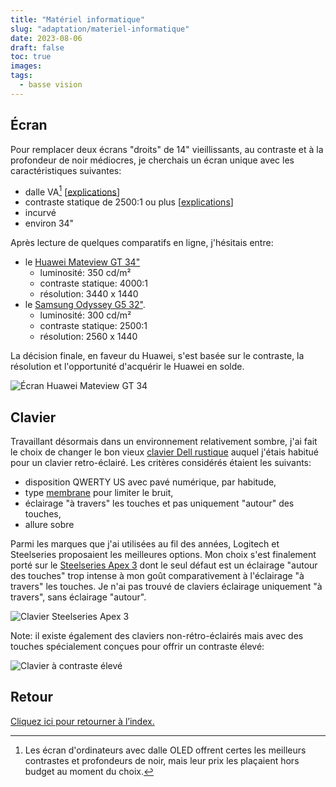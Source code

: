 ```yaml
---
title: "Matériel informatique"
slug: "adaptation/materiel-informatique"
date: 2023-08-06
draft: false
toc: true
images:
tags:
  - basse vision
---
```


## Écran
Pour remplacer deux écrans "droits" de 14" vieillissants, au contraste et à la profondeur de noir médiocres, je cherchais un écran unique avec les caractéristiques suivantes:
* dalle VA[^1] [[explications](https://www.materiel.net/guide-achat/g10-les-ecrans-pc/5297/)]
* contraste statique de 2500:1 ou plus [[explications](https://leclaireur.fnac.com/article/2146-technologie-hdr-on-vous-explique-tout/)]
* incurvé
* environ 34"

Après lecture de quelques comparatifs en ligne, j'hésitais entre:
* le [Huawei Mateview GT 34"](https://consumer.huawei.com/fr/monitors/mateview-gt/specs/)
  * luminosité: 350 cd/m²
  * contraste statique: 4000:1
  * résolution: 3440 x 1440
* le [Samsung Odyssey G5 32"](https://www.samsung.com/fr/monitors/gaming/odyssey-g5-g55a-32-inch-165hz-1ms-ls32ag550epxen/#specs).
  * luminosité: 300 cd/m²
  * contraste statique: 2500:1
  * résolution: 2560 x 1440

La décision finale, en faveur du Huawei, s'est basée sur le contraste, la résolution et l'opportunité d'acquérir le Huawei en solde.

![Écran Huawei Mateview GT 34](/vision/huawei.png)

## Clavier
Travaillant désormais dans un environnement relativement sombre, j'ai fait le choix de changer le bon vieux [clavier Dell rustique](https://www.amazon.fr/dp/B01E7V73IE) auquel j'étais habitué pour un clavier retro-éclairé. Les critères considérés étaient les suivants:
* disposition QWERTY US avec pavé numérique, par habitude,
* type [membrane](https://www.darty.com/darty-et-vous/high-tech/informatique/pc-mac/clavier-membrane-et-mecanique-quelles-differences) pour limiter le bruit,
* éclairage "à travers" les touches et pas uniquement "autour" des touches,
* allure sobre

Parmi les marques que j'ai utilisées au fil des années, Logitech et Steelseries proposaient les meilleures options. Mon choix s'est finalement porté sur le [Steelseries Apex 3](https://steelseries.com/gaming-keyboards/apex-3) dont le seul défaut est un éclairage "autour des touches" trop intense à mon goût comparativement à l'éclairage "à travers" les touches. Je n'ai pas trouvé de claviers éclairage uniquement "à travers", sans éclairage "autour".

![Clavier Steelseries Apex 3](/vision/keyboard.png)

Note: il existe également des claviers non-rétro-éclairés mais avec des touches spécialement conçues pour offrir un contraste élevé:

![Clavier à contraste élevé](/vision/keyboard-high-contrast.png)

## Retour
[Cliquez ici pour retourner à l’index.](..)

[^1]: Les écran d'ordinateurs avec dalle OLED offrent certes les meilleurs contrastes et profondeurs de noir, mais leur prix les plaçaient hors budget au moment du choix.